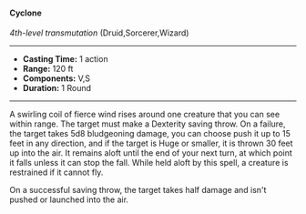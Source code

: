 #### Cyclone
*4th-level transmutation* (Druid,Sorcerer,Wizard)
___
- **Casting Time:** 1 action
- **Range:** 120 ft
- **Components:** V,S
- **Duration:** 1 Round
---
A swirling coil of fierce wind rises around one creature that you can see within range. The target must make a Dexterity saving throw. On a failure, the target takes 5d8 bludgeoning damage, you can choose push it up to 15 feet in any direction, and if the target is Huge or smaller, it is thrown 30 feet up into the air. It remains aloft until the end of your next turn, at which point it falls unless it can stop the fall. While held aloft by this spell, a creature is restrained if it cannot fly.

On a successful saving throw, the target takes half damage and isn't pushed or launched into the air.
